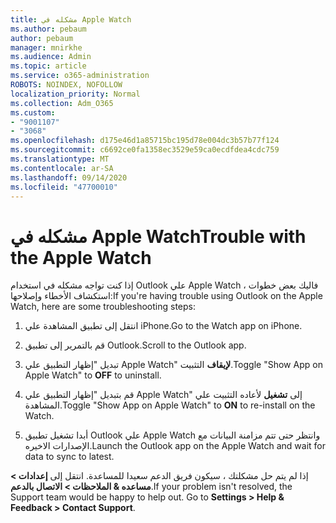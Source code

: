 ```yaml
---
title: مشكله في Apple Watch
ms.author: pebaum
author: pebaum
manager: mnirkhe
ms.audience: Admin
ms.topic: article
ms.service: o365-administration
ROBOTS: NOINDEX, NOFOLLOW
localization_priority: Normal
ms.collection: Adm_O365
ms.custom:
- "9001107"
- "3068"
ms.openlocfilehash: d175e46d1a85715bc195d78e004dc3b57b77f124
ms.sourcegitcommit: c6692ce0fa1358ec3529e59ca0ecdfdea4cdc759
ms.translationtype: MT
ms.contentlocale: ar-SA
ms.lasthandoff: 09/14/2020
ms.locfileid: "47700010"
---
```

# <a name="trouble-with-the-apple-watch"></a><span data-ttu-id="29551-102">مشكله في Apple Watch</span><span class="sxs-lookup"><span data-stu-id="29551-102">Trouble with the Apple Watch</span></span>

<span data-ttu-id="29551-103">إذا كنت تواجه مشكله في استخدام Outlook علي Apple Watch ، فاليك بعض خطوات استكشاف الأخطاء وإصلاحها:</span><span class="sxs-lookup"><span data-stu-id="29551-103">If you're having trouble using Outlook on the Apple Watch, here are some troubleshooting steps:</span></span> 

1. <span data-ttu-id="29551-104">انتقل إلى تطبيق المشاهدة علي iPhone.</span><span class="sxs-lookup"><span data-stu-id="29551-104">Go to the Watch app on iPhone.</span></span>

2. <span data-ttu-id="29551-105">قم بالتمرير إلى تطبيق Outlook.</span><span class="sxs-lookup"><span data-stu-id="29551-105">Scroll to the Outlook app.</span></span>

3. <span data-ttu-id="29551-106">تبديل "إظهار التطبيق علي Apple Watch" **لإيقاف** التثبيت.</span><span class="sxs-lookup"><span data-stu-id="29551-106">Toggle "Show App on Apple Watch" to **OFF** to uninstall.</span></span>

4. <span data-ttu-id="29551-107">قم بتبديل "إظهار التطبيق علي Apple Watch" إلى **تشغيل** لأعاده التثبيت علي المشاهدة.</span><span class="sxs-lookup"><span data-stu-id="29551-107">Toggle "Show App on Apple Watch" to **ON** to re-install on the Watch.</span></span>

5. <span data-ttu-id="29551-108">أبدا تشغيل تطبيق Outlook علي Apple Watch وانتظر حتى تتم مزامنة البيانات مع الإصدارات الاخيره.</span><span class="sxs-lookup"><span data-stu-id="29551-108">Launch the Outlook app on the Apple Watch and wait for data to sync to latest.</span></span> 

<span data-ttu-id="29551-109">إذا لم يتم حل مشكلتك ، سيكون فريق الدعم سعيدا للمساعدة. انتقل إلى **إعدادات > مساعده & الملاحظات > الاتصال بالدعم**.</span><span class="sxs-lookup"><span data-stu-id="29551-109">If your problem isn't resolved, the Support team would be happy to help out. Go to **Settings > Help & Feedback > Contact Support**.</span></span> 